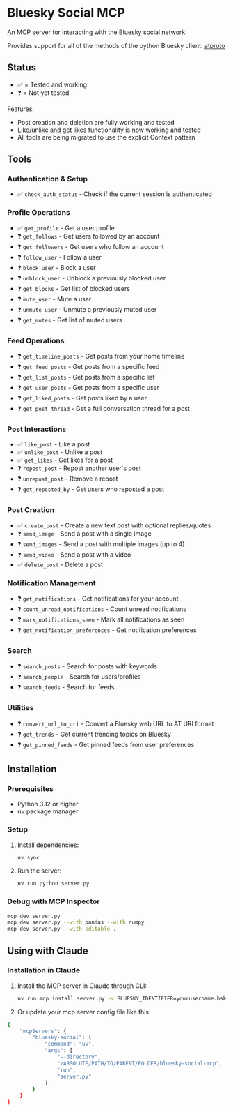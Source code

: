# Bluesky Social MCP

An MCP server for interacting with the Bluesky social network.

Provides support for all of the methods of the python Bluesky client: [atproto](https://github.com/MarshalX/atproto)

## Status
- ✅ = Tested and working
- ❓ = Not yet tested

Features:
- Post creation and deletion are fully working and tested
- Like/unlike and get likes functionality is now working and tested
- All tools are being migrated to use the explicit Context pattern

## Tools

### Authentication & Setup
- ✅ `check_auth_status` - Check if the current session is authenticated

### Profile Operations
- ✅ `get_profile` - Get a user profile
- ❓ `get_follows` - Get users followed by an account
- ❓ `get_followers` - Get users who follow an account
- ❓ `follow_user` - Follow a user
- ❓ `block_user` - Block a user
- ❓ `unblock_user` - Unblock a previously blocked user
- ❓ `get_blocks` - Get list of blocked users
- ❓ `mute_user` - Mute a user
- ❓ `unmute_user` - Unmute a previously muted user
- ❓ `get_mutes` - Get list of muted users

### Feed Operations
- ❓ `get_timeline_posts` - Get posts from your home timeline
- ❓ `get_feed_posts` - Get posts from a specific feed
- ❓ `get_list_posts` - Get posts from a specific list
- ❓ `get_user_posts` - Get posts from a specific user
- ❓ `get_liked_posts` - Get posts liked by a user
- ❓ `get_post_thread` - Get a full conversation thread for a post

### Post Interactions
- ✅ `like_post` - Like a post
- ✅ `unlike_post` - Unlike a post
- ✅ `get_likes` - Get likes for a post
- ❓ `repost_post` - Repost another user's post
- ❓ `unrepost_post` - Remove a repost
- ❓ `get_reposted_by` - Get users who reposted a post

### Post Creation
- ✅ `create_post` - Create a new text post with optional replies/quotes
- ❓ `send_image` - Send a post with a single image
- ❓ `send_images` - Send a post with multiple images (up to 4)
- ❓ `send_video` - Send a post with a video
- ✅ `delete_post` - Delete a post

### Notification Management
- ❓ `get_notifications` - Get notifications for your account
- ❓ `count_unread_notifications` - Count unread notifications
- ❓ `mark_notifications_seen` - Mark all notifications as seen
- ❓ `get_notification_preferences` - Get notification preferences

### Search
- ❓ `search_posts` - Search for posts with keywords
- ❓ `search_people` - Search for users/profiles
- ❓ `search_feeds` - Search for feeds

### Utilities
- ❓ `convert_url_to_uri` - Convert a Bluesky web URL to AT URI format
- ❓ `get_trends` - Get current trending topics on Bluesky
- ❓ `get_pinned_feeds` - Get pinned feeds from user preferences

## Installation

### Prerequisites
- Python 3.12 or higher
- uv package manager

### Setup

1. Install dependencies:
   ```bash
   uv sync
   ```

2. Run the server:
   ```bash
   uv run python server.py
   ```

### Debug with MCP Inspector
```bash
mcp dev server.py
mcp dev server.py --with pandas --with numpy
mcp dev server.py --with-editable .
```

## Using with Claude

### Installation in Claude

1. Install the MCP server in Claude through CLI:
   ```bash
   uv run mcp install server.py -v BLUESKY_IDENTIFIER=yourusername.bsky.social -v BLUESKY_APP_PASSWORD=your-app-password
   ```

2. Or update your mcp server config file like this:
```bash
{
    "mcpServers": {
        "bluesky-social": {
            "command": "uv",
            "args": [
                "--directory",
                "/ABSOLUTE/PATH/TO/PARENT/FOLDER/bluesky-social-mcp",
                "run",
                "server.py"
            ]
        }
    }
}
```
